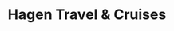 ---
title: "Hagen Travel & Cruises"
url: /vancouver/hagen-travel-and-cruises/
shop: travel agency
---